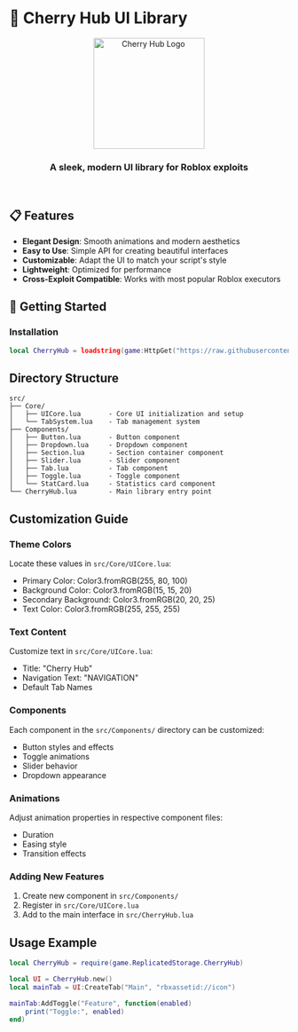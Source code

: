# 🍒 Cherry Hub UI Library

<div align="center">
  <img src="assets/cherry-logo.png" alt="Cherry Hub Logo" width="200">
  <br>
  <h3>A sleek, modern UI library for Roblox exploits</h3>
  <br>
</div>

## 📋 Features

- **Elegant Design**: Smooth animations and modern aesthetics
- **Easy to Use**: Simple API for creating beautiful interfaces
- **Customizable**: Adapt the UI to match your script's style
- **Lightweight**: Optimized for performance
- **Cross-Exploit Compatible**: Works with most popular Roblox executors

## 🚀 Getting Started

### Installation

```lua
local CherryHub = loadstring(game:HttpGet("https://raw.githubusercontent.com/jiohasdas/Cherry-UI/main/CherryHub.lua"))()
```

## Directory Structure

```
src/
├── Core/
│   ├── UICore.lua       - Core UI initialization and setup
│   └── TabSystem.lua    - Tab management system
├── Components/
│   ├── Button.lua       - Button component
│   ├── Dropdown.lua     - Dropdown component
│   ├── Section.lua      - Section container component
│   ├── Slider.lua       - Slider component
│   ├── Tab.lua          - Tab component
│   ├── Toggle.lua       - Toggle component
│   └── StatCard.lua     - Statistics card component
└── CherryHub.lua        - Main library entry point

```

## Customization Guide

### Theme Colors
Locate these values in `src/Core/UICore.lua`:
- Primary Color: Color3.fromRGB(255, 80, 100)
- Background Color: Color3.fromRGB(15, 15, 20)
- Secondary Background: Color3.fromRGB(20, 20, 25)
- Text Color: Color3.fromRGB(255, 255, 255)

### Text Content
Customize text in `src/Core/UICore.lua`:
- Title: "Cherry Hub"
- Navigation Text: "NAVIGATION"
- Default Tab Names

### Components
Each component in the `src/Components/` directory can be customized:
- Button styles and effects
- Toggle animations
- Slider behavior
- Dropdown appearance

### Animations
Adjust animation properties in respective component files:
- Duration
- Easing style
- Transition effects

### Adding New Features
1. Create new component in `src/Components/`
2. Register in `src/Core/UICore.lua`
3. Add to the main interface in `src/CherryHub.lua`

## Usage Example

```lua
local CherryHub = require(game.ReplicatedStorage.CherryHub)

local UI = CherryHub.new()
local mainTab = UI:CreateTab("Main", "rbxassetid://icon")

mainTab:AddToggle("Feature", function(enabled)
    print("Toggle:", enabled)
end)
```